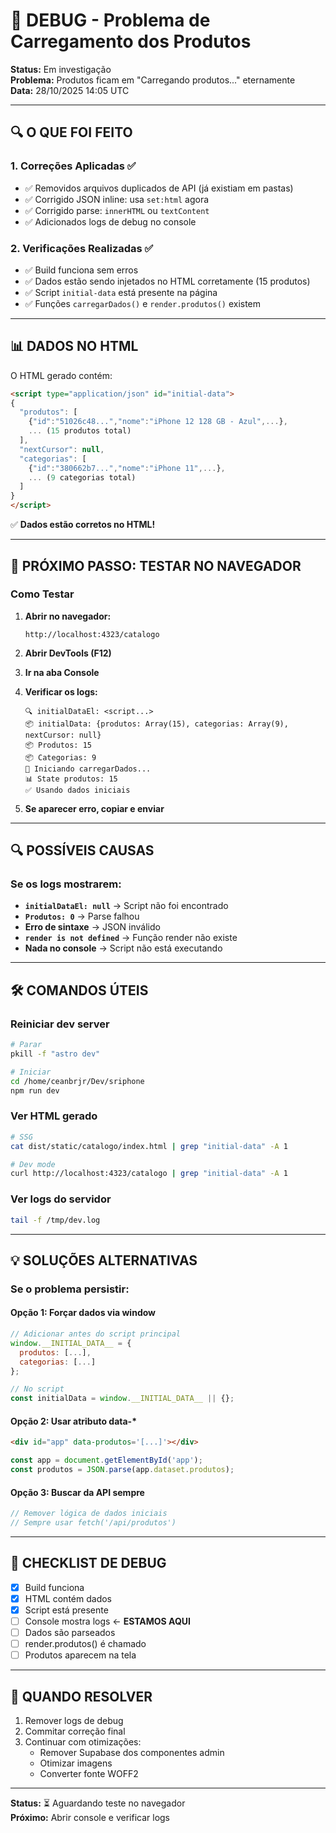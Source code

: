 # 🐛 DEBUG - Problema de Carregamento dos Produtos

**Status:** Em investigação  
**Problema:** Produtos ficam em "Carregando produtos..." eternamente  
**Data:** 28/10/2025 14:05 UTC

---

## 🔍 O QUE FOI FEITO

### 1. Correções Aplicadas ✅
- ✅ Removidos arquivos duplicados de API (já existiam em pastas)
- ✅ Corrigido JSON inline: usa `set:html` agora
- ✅ Corrigido parse: `innerHTML` ou `textContent`
- ✅ Adicionados logs de debug no console

### 2. Verificações Realizadas ✅
- ✅ Build funciona sem erros
- ✅ Dados estão sendo injetados no HTML corretamente (15 produtos)
- ✅ Script `initial-data` está presente na página
- ✅ Funções `carregarDados()` e `render.produtos()` existem

---

## 📊 DADOS NO HTML

O HTML gerado contém:

```html
<script type="application/json" id="initial-data">
{
  "produtos": [
    {"id":"51026c48...","nome":"iPhone 12 128 GB - Azul",...}, 
    ... (15 produtos total)
  ],
  "nextCursor": null,
  "categorias": [
    {"id":"380662b7...","nome":"iPhone 11",...},
    ... (9 categorias total)
  ]
}
</script>
```

✅ **Dados estão corretos no HTML!**

---

## 🎯 PRÓXIMO PASSO: TESTAR NO NAVEGADOR

### Como Testar

1. **Abrir no navegador:**
   ```
   http://localhost:4323/catalogo
   ```

2. **Abrir DevTools (F12)**

3. **Ir na aba Console**

4. **Verificar os logs:**
   ```
   🔍 initialDataEl: <script...>
   📦 initialData: {produtos: Array(15), categorias: Array(9), nextCursor: null}
   📦 Produtos: 15
   📦 Categorias: 9
   🚀 Iniciando carregarDados...
   📊 State produtos: 15
   ✅ Usando dados iniciais
   ```

5. **Se aparecer erro, copiar e enviar**

---

## 🔍 POSSÍVEIS CAUSAS

### Se os logs mostrarem:
- **`initialDataEl: null`** → Script não foi encontrado
- **`Produtos: 0`** → Parse falhou
- **Erro de sintaxe** → JSON inválido
- **`render is not defined`** → Função render não existe
- **Nada no console** → Script não está executando

---

## 🛠️ COMANDOS ÚTEIS

### Reiniciar dev server
```bash
# Parar
pkill -f "astro dev"

# Iniciar
cd /home/ceanbrjr/Dev/sriphone
npm run dev
```

### Ver HTML gerado
```bash
# SSG
cat dist/static/catalogo/index.html | grep "initial-data" -A 1

# Dev mode
curl http://localhost:4323/catalogo | grep "initial-data" -A 1
```

### Ver logs do servidor
```bash
tail -f /tmp/dev.log
```

---

## 💡 SOLUÇÕES ALTERNATIVAS

### Se o problema persistir:

#### Opção 1: Forçar dados via window
```javascript
// Adicionar antes do script principal
window.__INITIAL_DATA__ = {
  produtos: [...],
  categorias: [...]
};

// No script
const initialData = window.__INITIAL_DATA__ || {};
```

#### Opção 2: Usar atributo data-*
```html
<div id="app" data-produtos='[...]'></div>
```

```javascript
const app = document.getElementById('app');
const produtos = JSON.parse(app.dataset.produtos);
```

#### Opção 3: Buscar da API sempre
```javascript
// Remover lógica de dados iniciais
// Sempre usar fetch('/api/produtos')
```

---

## 📝 CHECKLIST DE DEBUG

- [x] Build funciona
- [x] HTML contém dados
- [x] Script está presente
- [ ] Console mostra logs ← **ESTAMOS AQUI**
- [ ] Dados são parseados
- [ ] render.produtos() é chamado
- [ ] Produtos aparecem na tela

---

## 🚀 QUANDO RESOLVER

1. Remover logs de debug
2. Commitar correção final
3. Continuar com otimizações:
   - Remover Supabase dos componentes admin
   - Otimizar imagens
   - Converter fonte WOFF2

---

**Status:** ⏳ Aguardando teste no navegador  
**Próximo:** Abrir console e verificar logs
